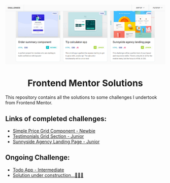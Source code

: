 ![Screenshot](frontend-mentor.png)

<div align="center">
<h1>Frontend Mentor Solutions</h1>
</div>

This repository contains all the solutions to some challenges I undertook from Frontend Mentor.

## Links of completed challenges:

- [Simple Price Grid Component - Newbie](https://www.frontendmentor.io/challenges/single-price-grid-component-5ce41129d0ff452fec5abbbc)
- [Testimonials Grid Section - Junior](https://www.frontendmentor.io/challenges/testimonials-grid-section-Nnw6J7Un7)
- [Sunnyside Agency Landing Page - Junior](https://www.frontendmentor.io/challenges/sunnyside-agency-landing-page-7yVs3B6ef)

## Ongoing Challenge:  

- [Todo App - Intermediate](https://www.frontendmentor.io/challenges/todo-app-Su1_KokOW)
- [Solution under construction...👷🏻‍♀️](https://github.com/Aakanshya-Gahatraj/fm-challenges/tree/master/todo-app-main)
